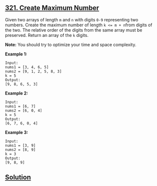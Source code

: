 ## [ 321. Create Maximum Number](https://leetcode.com/problems/create-maximum-number/description/)

Given two arrays of length `m` and `n` with digits `0-9` representing two numbers. Create the maximum number of length `k <= m + n`from digits of the two. The relative order of the digits from the same array must be preserved. Return an array of the `k` digits.

**Note:** You should try to optimize your time and space complexity.

**Example 1:**

```
Input:
nums1 = [3, 4, 6, 5]
nums2 = [9, 1, 2, 5, 8, 3]
k = 5
Output:
[9, 8, 6, 5, 3]
```

**Example 2:**

```
Input:
nums1 = [6, 7]
nums2 = [6, 0, 4]
k = 5
Output:
[6, 7, 6, 0, 4]
```

**Example 3:**

```
Input:
nums1 = [3, 9]
nums2 = [8, 9]
k = 3
Output:
[9, 8, 9]
```

## [Solution](s.c)